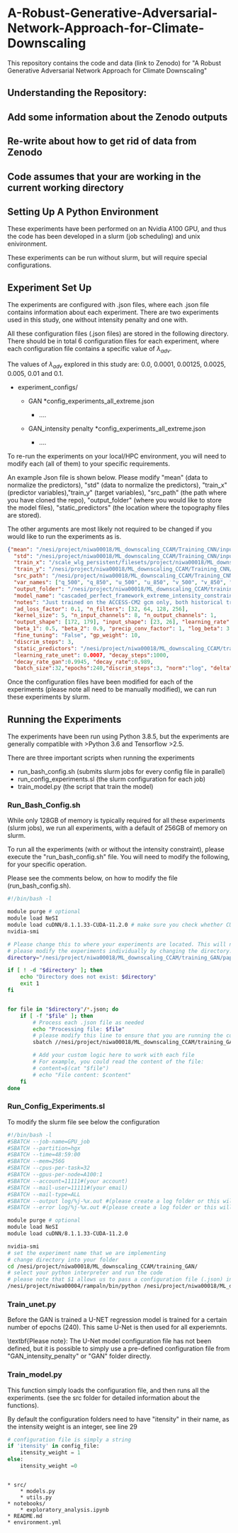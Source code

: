 # A-Robust-Generative-Adversarial-Network-Approach-for-Climate-Downscaling
This repository contains the code and data (link to Zenodo) for "A Robust Generative Adversarial Network Approach for Climate Downscaling"

## Understanding the Repository:

## Add some information about the Zenodo outputs

## Re-write about how to get rid of data from Zenodo

## Code assumes that your are working in the current working directory
## Setting Up A Python Environment
These experiments have been performed on an Nvidia A100 GPU, and thus the code has been developed in a
slurm (job scheduling) and unix enivironment.

These experiments can be run without slurm, but will require special configurations.


## Experiment Set Up

The experiments are configured with .json files, where each .json file contains information about each experiment.
There are two experiments used in this study, one without intensity penalty and one with.

All these configuration files (.json files) are stored in the following directory.
There should be in total 6 configuration files for each experiment, where each configuration file contains a specific value of $\lambda_{adv}$.

The values of $\lambda_{adv}$ explored in this study are: 0.0, 0.0001, 0.00125, 0.0025, 0.005, 0.01 and 0.1.

* experiment_configs/
    * GAN
        *config_experiments_all_extreme.json
        * ....

    * GAN_intensity penalty
        *config_experiments_all_extreme.json
        * ....

To re-run the experiments on your local/HPC environment, you will need to modify each (all of them)
to your specific requirements.

An example Json file is shown below.
Please modify "mean" (data to normalize the predictors), "std" (data to normalize the predictors),
 "train_x" (predictor variables),"train_y" (target variables), "src_path" (the path where you have cloned the repo),
 "output_folder" (where you would like to store the model files), "static_predictors" (the location where the topography files are stored).

 The other arguments are most likely not required to be changed if you would like to run the experiments as is.

```json
{"mean": "/nesi/project/niwa00018/ML_downscaling_CCAM/Training_CNN/inputs/ERA5/mean_1974_2011.nc",
  "std": "/nesi/project/niwa00018/ML_downscaling_CCAM/Training_CNN/inputs/ERA5/std_1974_2011.nc",
  "train_x": "/scale_wlg_persistent/filesets/project/niwa00018/ML_downscaling_CCAM/Training_CNN/inputs/CCAM_emulator_precip_fields/Combined_ACCESS-CM2/ACCESS-CM2_hist.nc",
  "train_y": "/nesi/project/niwa00018/ML_downscaling_CCAM/Training_CNN/inputs/CCAM_emulator_precip_fields/Combined_ACCESS-CM2/ACCESS_CM2_pr_hist.nc",
  "src_path": "/nesi/project/niwa00018/ML_downscaling_CCAM/Training_CNN/ops/training_GAN",
  "var_names": ["q_500", "q_850", "u_500", "u_850", "v_500", "v_850", "t_500", "t_850"],
  "output_folder": "/nesi/project/niwa00018/ML_downscaling_CCAM/training_GAN/paper_experiments/models",
  "model_name": "cascaded_perfect_framework_extreme_intensity_constraint",
  "notes": "Just trained on the ACCESS-CM2 gcm only, both historical training",
  "ad_loss_factor": 0.1, "n_filters": [32, 64, 128, 256],
  "kernel_size": 5, "n_input_channels": 8, "n_output_channels": 1,
  "output_shape": [172, 179], "input_shape": [23, 26], "learning_rate": 0.0002,
  "beta_1": 0.5, "beta_2": 0.9, "precip_conv_factor": 1, "log_beta": 3.5,
  "fine_tuning": "False", "gp_weight": 10,
  "discrim_steps": 3,
  "static_predictors": "/nesi/project/niwa00018/ML_downscaling_CCAM/training_GAN/ancil_fields/ERA5_eval_ccam_12km.198110_NZ_Invariant.nc",
  "learning_rate_unet": 0.0007, "decay_steps":1000,
  "decay_rate_gan":0.9945, "decay_rate":0.989,
  "batch_size":32,"epochs":240,"discrim_steps":3, "norm":"log", "delta":0.01}
```

Once the configuration files have been modified for each of the experiments (please note all need to be manually modified), we can run these experiments by slurm.

## Running the Experiments
The experiments have been run using Python 3.8.5, but the experiments are generally compatible with >Python 3.6 and Tensorflow >2.5.

There are three important scripts when running the experiments
* run_bash_config.sh (submits slurm jobs for every config file in parallel)
* run_config_experiments.sl (the slurm configuration for each job)
* train_model.py (the script that train the model)

### Run_Bash_Config.sh

While only 128GB of memory is typically required for all these experiments (slurm jobs), we run all experiments, with a default of 256GB of memory on slurm.

To run all the experiments (with or without the intensity constraint), please execute the "run_bash_config.sh" file.
You will need to modify the following, for your specific operation.

Please see the comments below, on how to modify the file (run_bash_config.sh).

```bash
#!/bin/bash -l

module purge # optional
module load NeSI
module load cuDNN/8.1.1.33-CUDA-11.2.0 # make sure you check whether CUDA and cuDNN have been successfully loaded.
nvidia-smi

# Please change this to where your experiments are located. This will need to be repeated for both with and without the intensity constraint
# please modify the experiments individually by changing the directory.
directory="/nesi/project/niwa00018/ML_downscaling_CCAM/training_GAN/paper_experiments/intensity_penalty"

if [ ! -d "$directory" ]; then
    echo "Directory does not exist: $directory"
    exit 1
fi


for file in "$directory"/*.json; do
    if [ -f "$file" ]; then
        # Process each .json file as needed
        echo "Processing file: $file"
        # please modify this line to ensure that you are running the correct script
        sbatch //nesi/project/niwa00018/ML_downscaling_CCAM/training_GAN/run_config_experiments.sl $file

        # Add your custom logic here to work with each file
        # For example, you could read the content of the file:
        # content=$(cat "$file")
        # echo "File content: $content"
    fi
done
```
### Run_Config_Experiments.sl
To modify the slurm file see below the configuration

```bash
#!/bin/bash -l
#SBATCH --job-name=GPU_job
#SBATCH --partition=hgx
#SBATCH --time=48:59:00
#SBATCH --mem=256G
#SBATCH --cpus-per-task=32
#SBATCH --gpus-per-node=A100:1
#SBATCH --account=11111#(your account)
#SBATCH --mail-user=11111#(your email)
#SBATCH --mail-type=ALL
#SBATCH --output log/%j-%x.out #(please create a log folder or this will fail)
#SBATCH --error log/%j-%x.out #(please create a log folder or this will fail)

module purge # optional
module load NeSI
module load cuDNN/8.1.1.33-CUDA-11.2.0

nvidia-smi
# set the experiment name that we are implementing
# change directory into your folder
cd /nesi/project/niwa00018/ML_downscaling_CCAM/training_GAN/
# select your python interpreter and run the code
# please note that $1 allows us to pass a configuration file (.json) into the script.
/nesi/project/niwa00004/rampaln/bin/python /nesi/project/niwa00018/ML_downscaling_CCAM/training_GAN/unet_pretraining_nobn.py $1
```
### Train_unet.py
Before the GAN is trained a U-NET regression model is trained for a certain number of epochs (240). This same U-Net is then used
for all experiemnts.

\textbf{Please note}: The U-Net model configuration file has not been defined, but it is possible to simply use a pre-defined configuration file
from "GAN_intensity_penalty" or "GAN" folder directly.



### Train_model.py

This function simply loads the configuration file, and then runs all the experiments. (see the src folder for detailed information about the functions).

By default the configuration folders need to have "itensity" in their name, as the intensity weight is an integer, see line 29

```python
# configuration file is simply a string
if 'itensity' in config_file:
    itensity_weight = 1
else:
    itensity_weight =0
```




```

* src/
    * models.py
    * utils.py
* notebooks/
    * exploratory_analysis.ipynb
* README.md
* environment.yml
